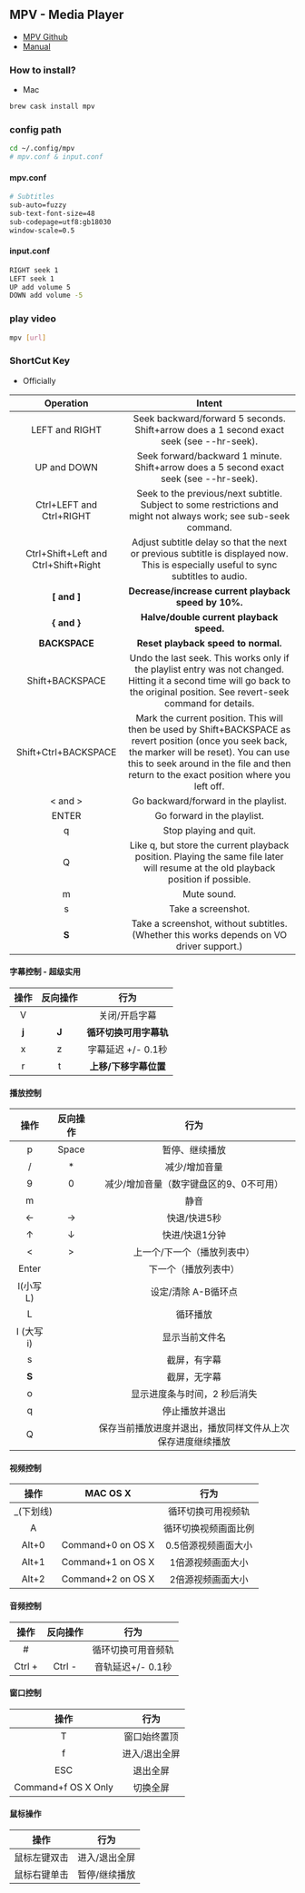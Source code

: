 ## MPV - Media Player
- [MPV Github](https://github.com/mpv-player/mpv)
- [Manual](https://mpv.io/manual/master/)

### How to install?
- Mac

```bash
brew cask install mpv
```

### config path
```bash
cd ~/.config/mpv
# mpv.conf & input.conf
```

#### mpv.conf
```bash
# Subtitles
sub-auto=fuzzy
sub-text-font-size=48
sub-codepage=utf8:gb18030
window-scale=0.5
```

#### input.conf
```bash
RIGHT seek 1
LEFT seek 1
UP add volume 5
DOWN add volume -5
```

### play video
```bash
mpv [url]
```

### ShortCut Key
- Officially

Operation|Intent
:---:|:---:
LEFT and RIGHT|Seek backward/forward 5 seconds. Shift+arrow does a 1 second exact seek (see --hr-seek).
UP and DOWN| Seek forward/backward 1 minute. Shift+arrow does a 5 second exact seek (see --hr-seek).
Ctrl+LEFT and Ctrl+RIGHT|Seek to the previous/next subtitle. Subject to some restrictions and might not always work; see sub-seek command.
Ctrl+Shift+Left and Ctrl+Shift+Right|Adjust subtitle delay so that the next or previous subtitle is displayed now. This is especially useful to sync subtitles to audio.
**[ and ]**|**Decrease/increase current playback speed by 10%.**
**{ and }**|**Halve/double current playback speed.**
**BACKSPACE**|**Reset playback speed to normal.**
Shift+BACKSPACE|Undo the last seek. This works only if the playlist entry was not changed. Hitting it a second time will go back to the original position. See revert-seek command for details.
Shift+Ctrl+BACKSPACE|Mark the current position. This will then be used by Shift+BACKSPACE as revert position (once you seek back, the marker will be reset). You can use this to seek around in the file and then return to the exact position where you left off.
< and >|Go backward/forward in the playlist.
ENTER|Go forward in the playlist.
q|Stop playing and quit.
Q|Like q, but store the current playback position. Playing the same file later will resume at the old playback position if possible.
m|Mute sound.
s|Take a screenshot.
**S**|Take a screenshot, without subtitles. (Whether this works depends on VO driver support.)

#### 字幕控制 - 超级实用
操作|反向操作|行为
:---:|:---:|:---:
V	|| 	关闭/开启字幕
**j**	|**J**| **循环切换可用字幕轨**
x	|z|	字幕延迟 +/- 0.1秒
r	|t|	**上移/下移字幕位置**

#### 播放控制
操作|反向操作|行为
:---:|:---:|:---:
p	|Space	|暂停、继续播放
/	|*|减少/增加音量
9	|0|	减少/增加音量（数字键盘区的9、0不可用）
m	 |	|静音
←	|→|	快退/快进5秒
↑	|↓|	快进/快退1分钟
<	|>|	上一个/下一个（播放列表中）
Enter	|| 	下一个（播放列表中）
l(小写L) ||设定/清除 A-B循环点
L	 	||循环播放
I (大写 i)	||显示当前文件名
s	||截屏，有字幕
**S**	||截屏，无字幕
o	||显示进度条与时间，2 秒后消失
q	 	||停止播放并退出
Q	 	||保存当前播放进度并退出，播放同样文件从上次保存进度继续播放

#### 视频控制
操作|MAC OS X|行为
:---:|:---:|:---:
_(下划线)	| |	循环切换可用视频轨
A	 	||循环切换视频画面比例
Alt+0	|Command+0 on OS X|	0.5倍源视频画面大小
Alt+1	|Command+1 on OS X|	1倍源视频画面大小
Alt+2	|Command+2 on OS X|	2倍源视频画面大小

#### 音频控制
操作|反向操作|行为
:---:|:---:|:---:
\#	 	||循环切换可用音频轨
Ctrl +	|Ctrl -|	音轨延迟+/- 0.1秒

#### 窗口控制
操作|行为
:---:|:---:
T	|窗口始终置顶
f	|进入/退出全屏
ESC	|退出全屏
Command+f OS X Only|切换全屏

#### 鼠标操作
操作|行为
---|---
鼠标左键双击	|进入/退出全屏
鼠标右键单击	|暂停/继续播放